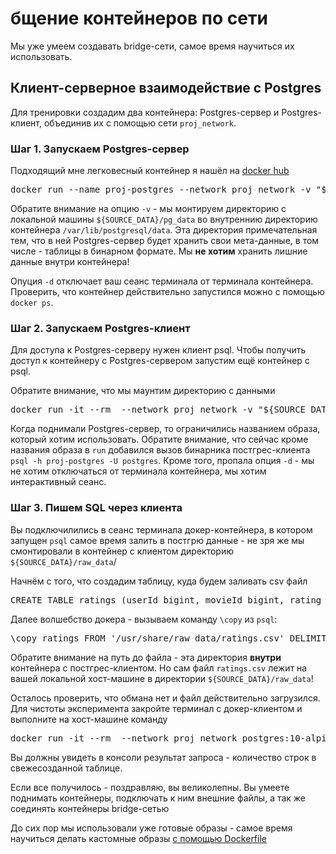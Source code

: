 # бщение контейнеров по сети

Мы уже умеем создавать bridge-сети, самое время научиться их использовать. 

## Клиент-серверное взаимодействие с Postgres

Для тренировки создадим два контейнера: Postgres-сервер и Postgres-клиент, объединив их с помощью сети `proj_network`.

### Шаг 1. Запускаем Postgres-сервер

Подходящий мне легковесный контейнер я нашёл на [docker hub](https://hub.docker.com/_/postgres)

<pre>
docker run --name proj-postgres --network proj_network -v "${SOURCE_DATA}/pg_data:/var/lib/postgresql/data" -d postgres:10-alpine
</pre>

Обратите внимание на опцию `-v` - мы монтируем директорию с локальной машины `${SOURCE_DATA}/pg_data` во внутреннию директорию контейнера `/var/lib/postgresql/data`.
Эта директория примечательная тем, что в ней Postgres-сервер будет хранить свои мета-данные, в том числе - таблицы в бинарном формате. Мы **не хотим** хранить лишние данные внутри контейнера!

Опуция `-d` отключает ваш сеанс терминала от терминала контейнера. Проверить, что контейнер действительно запустился можно с помощью `docker ps`.

### Шаг 2. Запускаем Postgres-клиент

Для доступа к Postgres-серверу нужен клиент psql. Чтобы получить доступ к контейнеру с Postgres-сервером запустим ещё контейнер с psql. 

Обратите внимание, что мы маунтим директорию с данными 

<pre>
docker run -it --rm  --network proj_network -v "${SOURCE_DATA}/raw_data:/usr/share/raw_data" postgres:10-alpine psql -h proj-postgres -U postgres
</pre>

Когда поднимали Postgres-сервер, то ограничились названием образа, который хотим использовать.
Обратите внимание, что сейчас кроме названия образа в `run` добавился вызов бинарника постгрес-клиента `psql -h proj-postgres -U postgres`.
Кроме того, пропала опция `-d` - мы не хотим отключаться от терминала контейнера, мы хотим интерактивный сеанс.

### Шаг 3. Пишем SQL через клиента

Вы подключилились в сеанс терминала докер-контейнера, в котором запущен `psql` самое время залить в постгрю данные - не зря же мы смонтировали в контейнер с клиентом директорию `${SOURCE_DATA}/raw_data`/

Начнём с того, что создадим таблицу, куда будем заливать csv файл

<pre>
CREATE TABLE ratings (userId bigint, movieId bigint, rating float(25), timestamp bigint);
</pre>

Далее волшебство докера - вызываем команду `\copy` из `psql`:

<pre>
\copy ratings FROM '/usr/share/raw_data/ratings.csv' DELIMITER ',' CSV HEADER;
</pre>

Обратите внимание на путь до файла - эта директория **внутри** контейнера с постгрес-клиентом.
Но сам файл `ratings.csv` лежит на вашей локальной хост-машине в директории `${SOURCE_DATA}/raw_data`!

Осталось проверить, что обмана нет и файл действительно загрузился. Для чистоты эксперимента закройте терминал с докер-клиентом и выполните на хост-машине команду

<pre>
docker run -it --rm  --network proj_network postgres:10-alpine psql -h proj-postgres -U postgres -с "SELECT COUNT(*) FROM ratings;"
</pre>

Вы должны увидеть в консоли результат запроса - количество строк в свежесозданной таблице.

Если все получилось - поздравляю, вы великолепны. Вы умеете поднимать контейнеры, подключать к ним внешние файлы, а так же соединять контейнеры bridge-сетью

До сих пор мы использовали уже готовые образы - самое время научиться делать кастомные образы [с помощью Dockerfile](./docker_build.md)